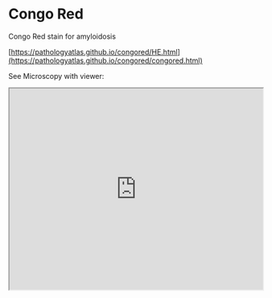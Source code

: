 # Congo Red
Congo Red stain for amyloidosis


[https://pathologyatlas.github.io/congored/HE.html](https://pathologyatlas.github.io/congored/congored.html)

See Microscopy with viewer: 

<iframe src="https://pathologyatlas.github.io/congored/congored.html" style="height:400px;width:100%;"></iframe>
